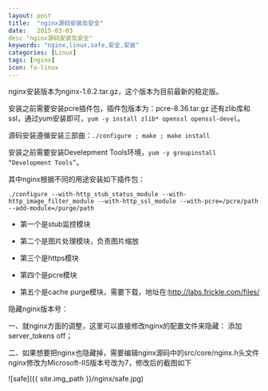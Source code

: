 ```yaml
---
layout: post
title:  "nginx源码安装及安全"
date:   2015-03-03
desc "nginx源码安装及安全"
keywords: "nginx,linux,safe,安全,安装"
categories: [Linux]
tags: [nginx]
icon: fa-linux
---
```


nginx安装版本为nginx-1.6.2.tar.gz，这个版本为目前最新的稳定版。

安装之前需要安装pcre插件包，插件包版本为：pcre-8.36.tar.gz
还有zlib库和ssl，通过yum安装即可，`yum -y install zlib* openssl openssl-devel`。

源码安装遵循安装三部曲：`./configure ; make ; make install`

安装之前需要安装Develepment Tools环境，`yum -y groupinstall “Development Tools”`。

其中nginx根据不同的用途安装如下插件包：

```
./configure --with-http_stub_status_module --with-http_image_filter_module --with-http_ssl_module --with-pcre=/pcre/path --add-module=/purge/path
```

* 第一个是stub监控模块

* 第二个是图片处理模块，负责图片缩放

* 第三个是https模块

* 第四个是pcre模块

* 第五个是cache purge模块，需要下载，地址在:<http://labs.frickle.com/files/>

隐藏nginx版本号：

一、就nginx方面的调整，这里可以直接修改nginx的配置文件来隐藏：
添加server_tokens off；

二、如果想要把nginx也隐藏掉，需要编辑nginx源码中的src/core/nginx.h头文件nginx修改为Microsoft-IIS版本号改为7，修改后的截图如下

![safe]({{ site.img_path }}/nginx/safe.jpg)


